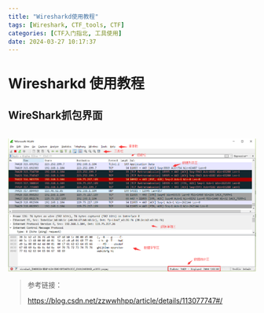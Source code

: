 ```yaml
---
title: "Wiresharkd使用教程"
tags: [Wireshark, CTF_tools, CTF]
categories: [CTF入门指北, 工具使用]
date: 2024-03-27 10:17:37
---
```


# Wiresharkd 使用教程

## WireShark抓包界面

​	![界面](../img/Wireshark/1.png)

> 参考链接：
>
> https://blog.csdn.net/zzwwhhpp/article/details/113077747#/
